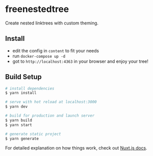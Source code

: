 # freenestedtree
Create nested linktrees with custom theming.

## Install
 - edit the config in `content` to fit your needs
 - run `docker-compose up -d`
 - got to `http://localhost:4363` in your browser and enjoy your tree!

## Build Setup

```bash
# install dependencies
$ yarn install

# serve with hot reload at localhost:3000
$ yarn dev

# build for production and launch server
$ yarn build
$ yarn start

# generate static project
$ yarn generate
```

For detailed explanation on how things work, check out [Nuxt.js docs](https://nuxtjs.org).
